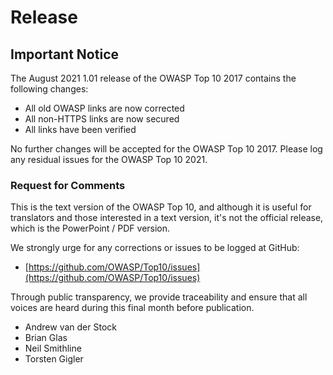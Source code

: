 # Release

## Important Notice

The August 2021 1.01 release of the OWASP Top 10 2017 contains the following changes:

- All old OWASP links are now corrected
- All non-HTTPS links are now secured
- All links have been verified

No further changes will be accepted for the OWASP Top 10 2017. Please log any residual issues for the OWASP Top 10 2021.

### Request for Comments

This is the text version of the OWASP Top 10, and although it is useful for translators and those interested in a text version, it's not the official release, which is the PowerPoint / PDF version. 

We strongly urge for any corrections or issues to be logged at GitHub:

- [https://github.com/OWASP/Top10/issues](https://github.com/OWASP/Top10/issues)

Through public transparency, we provide traceability and ensure that all voices are heard during this final month before publication.

- Andrew van der Stock
- Brian Glas
- Neil Smithline
- Torsten Gigler